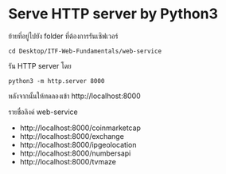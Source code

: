 # Serve HTTP server by Python3

ย้ายที่อยู่ไปยัง folder ที่ต้องการรันเซิฟเวอร์

`cd Desktop/ITF-Web-Fundamentals/web-service`

รัน HTTP server โดย

`python3 -m http.server 8000`

หลังจากนั้นให้ทดลองเข้า http://localhost:8000

รายชื่อลิงค์ web-service

  * http://localhost:8000/coinmarketcap
  * http://localhost:8000/exchange
  * http://localhost:8000/ipgeolocation
  * http://localhost:8000/numbersapi
  * http://localhost:8000/tvmaze
